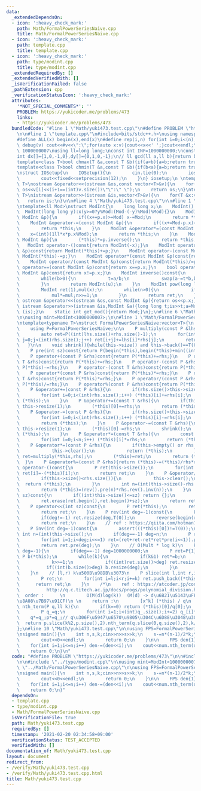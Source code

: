 ```yaml
---
data:
  _extendedDependsOn:
  - icon: ':heavy_check_mark:'
    path: Math/FormalPowerSeriesNaive.cpp
    title: Math/FormalPowerSeriesNaive.cpp
  - icon: ':heavy_check_mark:'
    path: template.cpp
    title: template.cpp
  - icon: ':heavy_check_mark:'
    path: type/modint.cpp
    title: type/modint.cpp
  _extendedRequiredBy: []
  _extendedVerifiedWith: []
  _isVerificationFailed: false
  _pathExtension: cpp
  _verificationStatusIcon: ':heavy_check_mark:'
  attributes:
    '*NOT_SPECIAL_COMMENTS*': ''
    PROBLEM: https://yukicoder.me/problems/473
    links:
    - https://yukicoder.me/problems/473
  bundledCode: "#line 1 \"Math/yuki473.test.cpp\"\n#define PROBLEM \"https://yukicoder.me/problems/473\"\
    \n\n#line 1 \"template.cpp\"\n#include<bits/stdc++.h>\nusing namespace std;\n\
    #define ALL(x) begin(x),end(x)\n#define rep(i,n) for(int i=0;i<(n);i++)\n#define\
    \ debug(v) cout<<#v<<\":\";for(auto x:v){cout<<x<<' ';}cout<<endl;\n#define mod\
    \ 1000000007\nusing ll=long long;\nconst int INF=1000000000;\nconst ll LINF=1001002003004005006ll;\n\
    int dx[]={1,0,-1,0},dy[]={0,1,0,-1};\n// ll gcd(ll a,ll b){return b?gcd(b,a%b):a;}\n\
    template<class T>bool chmax(T &a,const T &b){if(a<b){a=b;return true;}return false;}\n\
    template<class T>bool chmin(T &a,const T &b){if(b<a){a=b;return true;}return false;}\n\
    \nstruct IOSetup{\n    IOSetup(){\n        cin.tie(0);\n        ios::sync_with_stdio(0);\n\
    \        cout<<fixed<<setprecision(12);\n    }\n} iosetup;\n \ntemplate<typename\
    \ T>\nostream &operator<<(ostream &os,const vector<T>&v){\n    for(int i=0;i<(int)v.size();i++)\
    \ os<<v[i]<<(i+1==(int)v.size()?\"\":\" \");\n    return os;\n}\ntemplate<typename\
    \ T>\nistream &operator>>(istream &is,vector<T>&v){\n    for(T &x:v)is>>x;\n \
    \   return is;\n}\n\n#line 4 \"Math/yuki473.test.cpp\"\n\n#line 1 \"type/modint.cpp\"\
    \ntemplate<ll Mod>\nstruct ModInt{\n    long long x;\n    ModInt():x(0){}\n  \
    \  ModInt(long long y):x(y>=0?y%Mod:(Mod-(-y)%Mod)%Mod){}\n    ModInt &operator+=(const\
    \ ModInt &p){\n        if((x+=p.x)>=Mod) x-=Mod;\n        return *this;\n    }\n\
    \    ModInt &operator-=(const ModInt &p){\n        if((x+=Mod-p.x)>=Mod)x-=Mod;\n\
    \        return *this;\n    }\n    ModInt &operator*=(const ModInt &p){\n    \
    \    x=(int)(1ll*x*p.x%Mod);\n        return *this;\n    }\n    ModInt &operator/=(const\
    \ ModInt &p){\n        (*this)*=p.inverse();\n        return *this;\n    }\n \
    \   ModInt operator-()const{return ModInt(-x);}\n    ModInt operator+(const ModInt\
    \ &p)const{return ModInt(*this)+=p;}\n    ModInt operator-(const ModInt &p)const{return\
    \ ModInt(*this)-=p;}\n    ModInt operator*(const ModInt &p)const{return ModInt(*this)*=p;}\n\
    \    ModInt operator/(const ModInt &p)const{return ModInt(*this)/=p;}\n    bool\
    \ operator==(const ModInt &p)const{return x==p.x;}\n    bool operator!=(const\
    \ ModInt &p)const{return x!=p.x;}\n    ModInt inverse()const{\n        int a=x,b=Mod,u=1,v=0,t;\n\
    \        while(b>0){\n            t=a/b;\n            swap(a-=t*b,b);swap(u-=t*v,v);\n\
    \        }\n        return ModInt(u);\n    }\n    ModInt pow(long long n)const{\n\
    \        ModInt ret(1),mul(x);\n        while(n>0){\n            if(n&1) ret*=mul;\n\
    \            mul*=mul;n>>=1;\n        }\n        return ret;\n    }\n    friend\
    \ ostream &operator<<(ostream &os,const ModInt &p){return os<<p.x;}\n    friend\
    \ istream &operator>>(istream &is,ModInt &a){long long t;is>>t;a=ModInt<Mod>(t);return\
    \ (is);}\n    static int get_mod(){return Mod;}\n};\n#line 6 \"Math/yuki473.test.cpp\"\
    \n\nusing mint=ModInt<1000000007>;\n\n#line 1 \"Math/FormalPowerSeriesNaive.cpp\"\
    \ntemplate<typename T>\nstruct FormalPowerSeriesNaive:vector<T>{\n    using vector<T>::vector;\n\
    \    using P=FormalPowerSeriesNaive;\n\n    P multiply(const P &lhs,const P &rhs){\n\
    \        auto ret=P((int)lhs.size()+rhs.size()-1);\n        for(int i=0;i<(int)lhs.size();i++)for(int\
    \ j=0;j<(int)rhs.size();j++) ret[i+j]+=lhs[i]*rhs[j];\n        return ret;\n \
    \   }\n\n    void shrink(){while(this->size() and this->back()==T(0)) this->pop_back();}\n\
    \    P pre(int sz)const{return P(begin(*this),begin(*this)+min((int)this->size(),sz));}\n\
    \    P operator+(const P &rhs)const{return P(*this)+=rhs;}\n    P operator+(const\
    \ T &rhs)const{return P(*this)+=rhs;}\n    P operator-(const P &rhs)const{return\
    \ P(*this)-=rhs;}\n    P operator-(const T &rhs)const{return P(*this)-=rhs;}\n\
    \    P operator*(const P &rhs)const{return P(*this)*=rhs;}\n    P operator*(const\
    \ T &rhs)const{return P(*this)*=rhs;}\n    P operator/(const P &rhs)const{return\
    \ P(*this)/=rhs;}\n    P operator%(const P &rhs)const{return P(*this)%=rhs;}\n\
    \    P &operator+=(const P &rhs){\n        if(rhs.size()>this->size()) this->resize(rhs.size());\n\
    \        for(int i=0;i<(int)rhs.size();i++) (*this)[i]+=rhs[i];\n        return\
    \ (*this);\n    }\n    P &operator+=(const T &rhs){\n        if(this->empty())\
    \ this->resize(1);\n        (*this)[0]+=rhs;\n        return (*this);\n    }\n\
    \    P &operator-=(const P &rhs){\n        if(rhs.size()>this->size()) this->resize(rhs.size());\n\
    \        for(int i=0;i<(int)rhs.size();i++) (*this)[i]-=rhs[i];\n        shrink();\n\
    \        return (*this);\n    }\n    P &operator-=(const T &rhs){\n        if(this->empty())\
    \ this->resize(1);\n        (*this)[0]-=rhs;\n        shrink();\n        return\
    \ (*this);\n    }\n    P &operator*=(const T &rhs){\n        const int n=(int)this->size();\n\
    \        for(int i=0;i<n;i++) (*this)[i]*=rhs;\n        return (*this);\n    }\n\
    \    P &operator*=(const P &rhs){\n        if(this->empty() or rhs.empty()){\n\
    \            this->clear();\n            return (*this);\n        }\n        auto\
    \ ret=multiply(*this,rhs);\n        (*this)=ret;\n        return (*this);\n  \
    \  }\n    P &operator%=(const P &rhs){return (*this)-=(*this)/rhs*rhs;}\n    P\
    \ operator-()const{\n        P ret(this->size());\n        for(int i=0;i<(int)this->size();i++)\
    \ ret[i]=-(*this)[i];\n        return ret;\n    }\n    P &operator/=(const P &rhs){\n\
    \        if(this->size()<rhs.size()){\n            this->clear();\n          \
    \  return (*this);\n        }\n        int n=(int)this->size()-rhs.size()+1;\n\
    \        return (*this)=(rev().pre(n)*rhs.rev().inv(n));\n    }\n    P operator>>(int\
    \ sz)const{\n        if((int)this->size()<=sz) return {};\n        P ret(*this);\n\
    \        ret.erase(ret.begin(),ret.begin()+sz);\n        return ret;\n    }\n\
    \    P operator<<(int sz)const{\n        P ret(*this);\n        ret.insert(ret.begin(),sz,T(0));\n\
    \        return ret;\n    }\n    P rev(int deg=-1)const{\n        P ret(*this);\n\
    \        if(deg!=-1) ret.resize(deg,T(0));\n        reverse(begin(ret),end(ret));\n\
    \        return ret;\n    }\n    // ref : https://qiita.com/hotman78/items/f0e6d2265badd84d429a\n\
    \    P inv(int deg=-1)const{\n        assert(((*this)[0])!=T(0));\n        const\
    \ int n=(int)this->size();\n        if(deg==-1) deg=n;\n        P ret({T(1)/(*this)[0]});\n\
    \        for(int i=1;i<deg;i<<=1) ret=(ret+ret-ret*ret*pre(i<<1)).pre(i<<1);\n\
    \        return ret.pre(deg);\n    }\n    // O(Mult * log k)\n    P pow(ll k,int\
    \ deg=-1){\n        if(deg==-1) deg=1000000000;\n        P ret=P{1};\n       \
    \ P b(*this);\n        while(k){\n            if(k&1) ret*=b;\n            b=b*b;\n\
    \            k>>=1;\n            if((int)ret.size()>deg) ret.resize(deg);\n  \
    \          if((int)b.size()>deg) b.resize(deg);\n        }\n        return ret;\n\
    \    }\n    // [l,r) k\u500B\u98DB\u3073\n    P slice(int l,int r,int k=1){\n\
    \        P ret;\n        for(int i=l;i<r;i+=k) ret.push_back((*this)[i]);\n  \
    \      return ret;\n    }\n    /*\n    ref : https://atcoder.jp/contests/aising2020/submissions/15300636\n\
    \          http://q.c.titech.ac.jp/docs/progs/polynomial_division.html\n \n  \
    \  order :      \n        O(M(d)log(k))  (M(d) -> d\u6B21\u5143\uFF0Cmultiply\u306E\
    \u8A08\u7B97\u91CF)\n \n    return :\n        [x^k] (*this) / q\n    */\n    T\
    \ nth_term(P q,ll k){\n        if(k==0) return (*this)[0]/q[0];\n        P p(*this);\n\
    \        P q_=q;\n        for(int i=1;i<(int)q_.size();i+=2) q_[i]*=-1;\n    \
    \    q*=q_;p*=q_;// q\u306F\u5947\u6570\u9805\u304C\u6D88\u3048\u308B\n      \
    \  return p.slice(k%2,p.size(),2).nth_term(q.slice(0,q.size(),2),k/2);\n    }\n\
    };\n#line 10 \"Math/yuki473.test.cpp\"\n\nusing FPS=FormalPowerSeriesNaive<mint>;\n\
    \nsigned main(){\n    int n,s,k;cin>>n>>s>>k;\n    s-=n*(n-1)/2*k;\n    if(s<0){\n\
    \        cout<<0<<endl;\n        return 0;\n    }\n\n    FPS den{1},num{1};\n\
    \    for(int i=1;i<=n;i++) den-=(den<<i);\n    cout<<num.nth_term(den,s)<<endl;\n\
    \    return 0;\n}\n"
  code: "#define PROBLEM \"https://yukicoder.me/problems/473\"\n\n#include \"../template.cpp\"\
    \n\n#include \"../type/modint.cpp\"\n\nusing mint=ModInt<1000000007>;\n\n#include\
    \ \"../Math/FormalPowerSeriesNaive.cpp\"\n\nusing FPS=FormalPowerSeriesNaive<mint>;\n\
    \nsigned main(){\n    int n,s,k;cin>>n>>s>>k;\n    s-=n*(n-1)/2*k;\n    if(s<0){\n\
    \        cout<<0<<endl;\n        return 0;\n    }\n\n    FPS den{1},num{1};\n\
    \    for(int i=1;i<=n;i++) den-=(den<<i);\n    cout<<num.nth_term(den,s)<<endl;\n\
    \    return 0;\n}"
  dependsOn:
  - template.cpp
  - type/modint.cpp
  - Math/FormalPowerSeriesNaive.cpp
  isVerificationFile: true
  path: Math/yuki473.test.cpp
  requiredBy: []
  timestamp: '2021-02-20 02:34:58+09:00'
  verificationStatus: TEST_ACCEPTED
  verifiedWith: []
documentation_of: Math/yuki473.test.cpp
layout: document
redirect_from:
- /verify/Math/yuki473.test.cpp
- /verify/Math/yuki473.test.cpp.html
title: Math/yuki473.test.cpp
---
```

